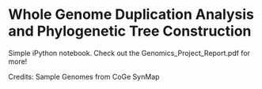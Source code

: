 # Whole Genome Duplication Analysis and Phylogenetic Tree Construction

Simple iPython notebook. Check out the Genomics_Project_Report.pdf for more!

Credits:
Sample Genomes from CoGe SynMap
